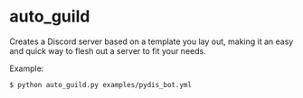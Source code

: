 # auto_guild

Creates a Discord server based on a template you lay out, making it an easy and quick way to flesh out a server to fit
your needs.


Example:
```
$ python auto_guild.py examples/pydis_bot.yml
```
